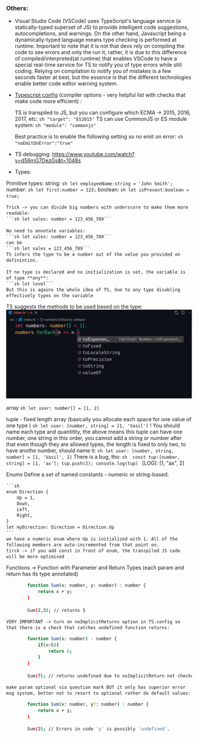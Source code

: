 ### Others:

- Visual Studio Code (VSCode) uses TypeScript's language service (a statically-typed superset of JS) to provide intelligent code suggestions, autocompletions, and warnings. On the other hand, Javascript being a dynamically-typed language means type checking is performed at runtime. Important to note that it is not that devs rely on compiling the code to see errors and only the run it, rather, it is due to this difference of compiled/interpreted(at runtime) that enables VSCode to have a special real-time service for TS to notify you of type errors while still coding. Relying on compilation to notify you of mistakes is a few seconds faster at best, but the essence is that the different technologies enable better code editor warning system.

- [Typescript config](https://www.typescriptlang.org/tsconfig) (compiler options - very helpful list with checks that make code more efficient) :
 
    TS is transpiled to JS, but you can configure which ECMA -> 2015, 2016, 2017, etc:
    ```sh "target": "ES2015"```
    TS can use CommonJS or ES module system:
    ```sh "module": "commonjs" ```

    Best practice is to enable the following setting so no emit on error:
    ```sh "noEmitOnError":"true"```

- TS debugging:
https://www.youtube.com/watch?v=d56mG7DezGs&t=1048s
- Types:

Primitive types:
    string:
        ```sh let employeeName:string = 'John Smith'; ```
    number:
        ```sh let first:number = 123;```
    boolean:
        ```sh let isPresent:boolean = true;```


    Trick -> you can divide big numbers with underscore to make them more readable:
    ```sh let sales: number = 123_456_789```

    No need to annotate variables:
    ```sh let sales: number = 123_456_789```
    can be 
    ```sh let sales = 123_456_789```
    TS infers the type to be a number out of the value you provided on definintion.

    If no type is declared and no initialization is set, the variable is of type **any**:
    ```sh let level```
    But this is agains the whole idea of TS, due to any type disabling effectively types on the variable

TS suggests the methods to be used based on the type:
![ts suggestions](https://github.com/VasilGVasilev/typescript/blob/main/NB/suggestionsBasedOnType.png?raw=true)

array
    ```sh let user: number[] = [1, 2]```


tuple - fixed length array (basically you allocate each space for one value of one type )
    ```sh let user: [number, string] = [1, 'Vasil']```
    ! You should name each type and quantitity, the above means this tuple can have one number, one string in this order, you cannot add a string or number after that even though they are allowed types, the length is fixed to only two, to have anothe number, should name it:
    ```sh let user: [number, string, number] = [1, 'Vasil', 2]```
    There is a bug, tho:
    ```sh 
    const tup:[number, string] = [1, 'ax'];
    tup.push(2);
    console.log(tup)
    ```
    [LOG]: [1, "ax", 2] 

Enums
    Define a set of named constants - numeric or string-based:

    ```sh
    enum Direction {
        Up = 1,
        Down,
        Left,
        Right,
    }
    let myDirection: Direction = Direction.Up
    ```
    we have a numeric enum where Up is initialized with 1. All of the following members are auto-incremented from that point on.
    tirck -> if you add const in front of enum, the transpiled JS code will be more optimised

Functions
    -> Function with Parameter and Return Types (each param and return has its type annotated)
```sh
        function Sum(x: number, y: number) : number {
            return x + y;
        }

        Sum(2,3); // returns 5
```
    VERY IMPORTANT -> turn on noImplicitReturns option in TS.config so that there is a check that catches undefined function returns:
```sh
        function Sum(x: number) : number {
            if(x>5){
                return 6;
            }
        }

        Sum(7); // returns undefined due to noImplicitReturn not checked
```

    make param optional via question mark BUT it only has superior error msg system, better not to resort to optional rather do default values:
```sh
        function Sum(x: number, y?: number) : number {
            return x + y;
        }

        Sum(2); // Errors in code 'y' is possibly 'undefined'.
```  

